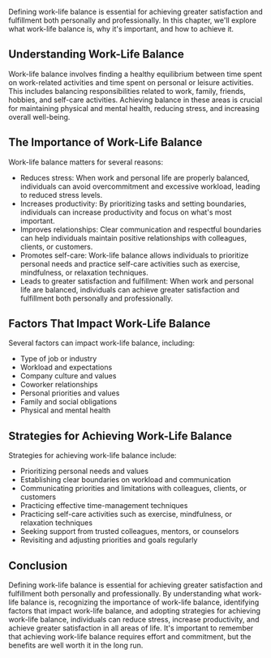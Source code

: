 
Defining work-life balance is essential for achieving greater satisfaction and fulfillment both personally and professionally. In this chapter, we'll explore what work-life balance is, why it's important, and how to achieve it.

Understanding Work-Life Balance
-------------------------------

Work-life balance involves finding a healthy equilibrium between time spent on work-related activities and time spent on personal or leisure activities. This includes balancing responsibilities related to work, family, friends, hobbies, and self-care activities. Achieving balance in these areas is crucial for maintaining physical and mental health, reducing stress, and increasing overall well-being.

The Importance of Work-Life Balance
-----------------------------------

Work-life balance matters for several reasons:

* Reduces stress: When work and personal life are properly balanced, individuals can avoid overcommitment and excessive workload, leading to reduced stress levels.
* Increases productivity: By prioritizing tasks and setting boundaries, individuals can increase productivity and focus on what's most important.
* Improves relationships: Clear communication and respectful boundaries can help individuals maintain positive relationships with colleagues, clients, or customers.
* Promotes self-care: Work-life balance allows individuals to prioritize personal needs and practice self-care activities such as exercise, mindfulness, or relaxation techniques.
* Leads to greater satisfaction and fulfillment: When work and personal life are balanced, individuals can achieve greater satisfaction and fulfillment both personally and professionally.

Factors That Impact Work-Life Balance
-------------------------------------

Several factors can impact work-life balance, including:

* Type of job or industry
* Workload and expectations
* Company culture and values
* Coworker relationships
* Personal priorities and values
* Family and social obligations
* Physical and mental health

Strategies for Achieving Work-Life Balance
------------------------------------------

Strategies for achieving work-life balance include:

* Prioritizing personal needs and values
* Establishing clear boundaries on workload and communication
* Communicating priorities and limitations with colleagues, clients, or customers
* Practicing effective time-management techniques
* Practicing self-care activities such as exercise, mindfulness, or relaxation techniques
* Seeking support from trusted colleagues, mentors, or counselors
* Revisiting and adjusting priorities and goals regularly

Conclusion
----------

Defining work-life balance is essential for achieving greater satisfaction and fulfillment both personally and professionally. By understanding what work-life balance is, recognizing the importance of work-life balance, identifying factors that impact work-life balance, and adopting strategies for achieving work-life balance, individuals can reduce stress, increase productivity, and achieve greater satisfaction in all areas of life. It's important to remember that achieving work-life balance requires effort and commitment, but the benefits are well worth it in the long run.
